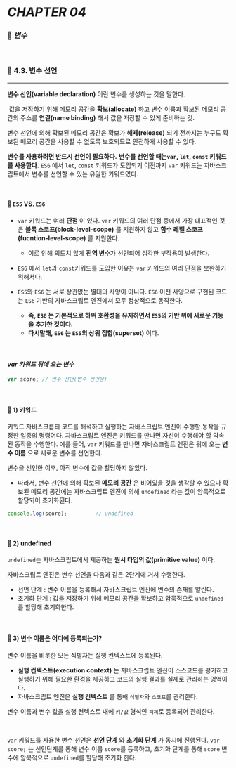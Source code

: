 #  _CHAPTER 04_

###  :pencil: ***변수***

<br>

### :page_facing_up: 4.3. 변수 선언

---

**변수 선언(variable declaration)** 이란 변수를 생성하는 것을 말한다.

​	값을 저장하기 위해 메모리 공간을 **확보(allocate)** 하고 변수 이름과 확보된 메모리 공간의 주소를 **연결(name binding)** 해서 값을 저장할 수 있게 준비하는 것.

변수 선언에 의해 확보된 메모리 공간은 확보가 **해제(release)** 되기 전까지는 누구도 확보된 메모리 공간을 사용할 수 없도록 보호되므로 안전하게 사용할 수 있다.

**변수를 사용하려면 반드시 선언이 필요하다.**  **변수를 선언할 때는`var`, `let`, `const` 키워드를 사용한다.** `ES6` 에서 `let`, `const` 키워드가 도입되기 이전까지 `var` 키워드는 자바스크립트에서 변수를 선언할 수 있는 유일한 키워드였다.

<br>

#### :file_folder: `ES5` VS. `ES6`

- `var` 키워드는 여러 **단점** 이 있다. `var` 키워드의 여러 단점 중에서 가장 대표적인 것은 **블록 스코프(block-level-scope)** 를 지원하지 않고 **함수 레벨 스코프(fucntion-level-scope)** 를 지원한다.

  - 이로 인해 의도치 않게 **전역 변수**가 선언되어 심각한 부작용이 발생한다.

- `ES6` 에서 `let`과 `const`키워드를 도입한 이유는 `var` 키워드의 여러 단점을 보완하기 위해서다.

- `ES5`와 `ES6` 는 서로 상관없는 별대의 사양이 아니다. `ES6` 이전 사양으로 구현된 코드는 `ES6` 기반의 자바스크립트 엔진에서 모두 정상적으로 동작한다.

  - **즉, `ES6` 는 기본적으로 하위 호환성을 유지하면서 `ES5`의 기반 위에 새로운 기능을 추가한 것이다.**
  - **다시말해, `ES6` 는 `ES5`의 상위 집합(superset)** 이다.

<br>

#### _var 키워드 뒤에 오는 변수_

```javascript
var score; // 변수 선언(변수 선언문)
```

<br>

#### :file_folder: 1) 키워드

키워드 자바스크릅티 코드를 해석하고 실행하는 자바스크립트 엔진이 수행할 동작을 규정한 일종의 명령어다.
자바스크립트 엔진은 키워드를 만나면 자신이 수행해야 할 약속된 동작을 수행한다.
예를 들어, `var` 키워드를 만나면 자바스크립트 엔진은 뒤에 오는 **변수 이름** 으로 새로운 변수를 선언한다.

변수을 선언한 이후, 아직 변수에 값을 할당하지 않았다. 

- 따라서, 변수 선언에 의해 확보된 **메모리 공간** 은 비어있을 것을 생각할 수 있으나 확보된 메모리 공간에는 자바스크립트 엔진에 의해 `undefined` 라는 값이 암묵적으로 할당되어 초기화된다.

```javascript
console.log(score);			// undefined
```

<br>

#### :file_folder: 2) undefined

`undefined`는 자바스크립트에서 제공하는 **원시 타입의 값(primitive value)** 이다. 

자바스크립트 엔진은 변수 선언을 다음과 같은 2단계에 거쳐 수행한다.

- 선언 단계 : 변수 이름을 등록해서 자바스크립트 엔진에 변수의 존재를 알린다.
- 초기화 단계 : 값을 저장하기 위해 메모리 공간을 확보하고 암묵적으로 `undefined`를 할당해 초기화한다.

<br>

#### :file_folder: 3) 변수 이름은 어디에 등록되는가?

변수 이름을 비롯한 모든 식별자는 실행 컨텍스트에 등록된다. 

- **실행 컨텍스트(execution context)** 는 자바스크립트 엔진이 소스코드를 평가하고 실행하기 위해 필요한 환경을 제공하고 코드의 실행 결과를 실제로 관리하는 영역이다. 
- 자바스크립트 엔진은 **실행 컨텍스트** 를 통해 `식별자`와 `스코프`를 관리한다.

변수 이름과 변수 값을 실행 컨텍스트 내에 `키/값` 형식인 `객체`로 등록되어 관리한다. 

<br>

`var` 키워드를 사용한 변수 선언은 **선언 단계** 와 **초기화 단계** 가 동시에 진행된다. `var score;` 는 선언단계를 통해 변수 이름 `score`를 등록하고, 초기화 단계를 통해 `score` 변수에 암묵적으로 `undefined`를 할당해 초기화 한다.  
